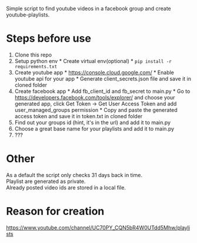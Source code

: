Simple script to find youtube videos in a facebook group and create youtube-playlists. 

Steps before use
================

  1. Clone this repo
  2. Setup python env
    * Create virtual env(optional)
    * ```pip install -r requirements.txt```
  3. Create youtube app
    * https://console.cloud.google.com/
    * Enable youtube api for your app
    * Generate client_secrets.json file and save it in cloned folder
  4. Create facebook app
    * Add fb_client_id and fb_secret to main.py
    * Go to https://developers.facebook.com/tools/explorer/ and choose your generated app, click Get Token -> Get User Access Token and add user_managed_groups permission
    * Copy and paste the generated access token and save it in token.txt in cloned folder
  5. Find out your groups id (hint, it's in the url) and add it to main.py
  6. Choose a great base name for your playlists and add it to main.py
  7. ???
  
Other
=====

As a default the script only checks 31 days back in time.  
Playlist are generated as private.  
Already posted video ids are stored in a local file.  
    
    
    
Reason for creation
===================
https://www.youtube.com/channel/UC70PY_CQN5bR4W0UTdd5Mhw/playlists
